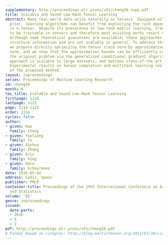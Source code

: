 ```yaml
---
supplementary: http://proceedings.mlr.press/v51/cheng16-supp.pdf
title: Scalable and Sound Low-Rank Tensor Learning
abstract: Many real-world data arise naturally as tensors. Equipped with a low rank
  prior, learning algorithms can benefit from exploiting the rich dependency encoded
  in a tensor. Despite its prevalence in low-rank matrix learning, trace norm ceases
  to be tractable in tensors and therefore most existing works resort to matrix unfolding.
  Although some theoretical guarantees are available, these approaches may lose valuable
  structure information and are not scalable in general. To address this problem,
  we propose directly optimizing the tensor trace norm by approximating its dual spectral
  norm, and we show that the approximation bounds can be efficiently converted to
  the original problem via the generalized conditional gradient algorithm. The resulting
  approach is scalable to large datasets, and matches state-of-the-art recovery guarantees.
  Experimental results on tensor completion and multitask learning confirm the superiority
  of the proposed method.
layout: inproceedings
series: Proceedings of Machine Learning Research
id: cheng16
month: 0
tex_title: Scalable and Sound Low-Rank Tensor Learning
firstpage: 1114
lastpage: 1123
page: 1114-1123
order: 1114
cycles: false
author:
- given: Hao
  family: Cheng
- given: Yaoliang
  family: Yu
- given: Xinhua
  family: Zhang
- given: Eric
  family: Xing
- given: Dale
  family: Schuurmans
date: 2016-05-02
address: Cadiz, Spain
publisher: PMLR
container-title: Proceedings of the 19th International Conference on Artificial Intelligence
  and Statistics
volume: '51'
genre: inproceedings
issued:
  date-parts:
  - 2016
  - 5
  - 2
pdf: http://proceedings.mlr.press/v51/cheng16.pdf
# Format based on citeproc: http://blog.martinfenner.org/2013/07/30/citeproc-yaml-for-bibliographies/
---
```

